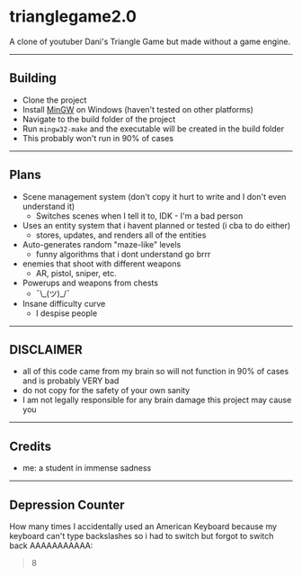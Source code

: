 
# trianglegame2.0

A clone of youtuber Dani's Triangle Game but made without a game engine.

___

## Building

- Clone the project
- Install [MinGW](https://www.mingw-w64.org/downloads/ 'Download MinGW') on Windows (haven't tested on other platforms)
- Navigate to the build folder of the project
- Run `mingw32-make` and the executable will be created in the build folder 
- This probably won't run in 90% of cases
  
___

## Plans

- Scene management system (don't copy it hurt to write and I don't even understand it)
    - Switches scenes when I tell it to, IDK - I'm a bad person
- Uses an entity system that i havent planned or tested (i cba to do either)
    - stores, updates, and renders all of the entities 
- Auto-generates random "maze-like" levels
    - funny algorithms that i dont understand go brrr
- enemies that shoot with different weapons
    - AR, pistol, sniper, etc.
- Powerups and weapons from chests
    - ¯\\\_(ツ)_/¯
- Insane difficulty curve
    - I despise people

___

## DISCLAIMER

- all of this code came from my brain so will not function in 90% of cases and is probably VERY bad
- do not copy for the safety of your own sanity
- I am not legally responsible for any brain damage this project may cause you
  
___

## Credits

- me: a student in immense sadness

___

## Depression Counter

How many times I accidentally used an American Keyboard because my keyboard can't type backslashes so i had to switch but forgot to switch back AAAAAAAAAAA:
> 8
